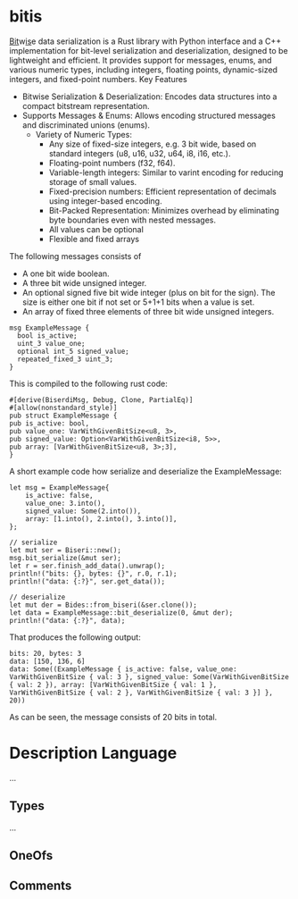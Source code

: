 # bitis
<u>Bit</u>w<u>is</u>e data serialization is a Rust library with Python interface and a C++ implementation for bit-level serialization and deserialization, designed to be lightweight and efficient. It provides support for messages, enums, and various numeric types, including integers, floating points, dynamic-sized integers, and fixed-point numbers.
Key Features

* Bitwise Serialization & Deserialization: Encodes data structures into a compact bitstream representation.
* Supports Messages & Enums: Allows encoding structured messages and discriminated unions (enums).
  * Variety of Numeric Types:
    * Any size of fixed-size integers, e.g. 3 bit wide, based on standard integers (u8, u16, u32, u64, i8, i16, etc.).
    * Floating-point numbers (f32, f64).
    * Variable-length integers: Similar to varint encoding for reducing storage of small values.
    * Fixed-precision numbers: Efficient representation of decimals using integer-based encoding.
    * Bit-Packed Representation: Minimizes overhead by eliminating byte boundaries even with nested messages.
    * All values can be optional
    * Flexible and fixed arrays

The following messages consists of 
* A one bit wide boolean.
* A three bit wide unsigned integer.
* An optional signed five bit wide integer (plus on bit for the sign). The size is either one bit if not set or 5+1+1 bits when a value is set. 
* An array of fixed three elements of three bit wide unsigned integers.

```
msg ExampleMessage {
  bool is_active;
  uint_3 value_one;
  optional int_5 signed_value;
  repeated_fixed_3 uint_3; 
}
```
This is compiled to the following rust code:
```
#[derive(BiserdiMsg, Debug, Clone, PartialEq)]
#[allow(nonstandard_style)]
pub struct ExampleMessage {
pub is_active: bool,
pub value_one: VarWithGivenBitSize<u8, 3>,
pub signed_value: Option<VarWithGivenBitSize<i8, 5>>,
pub array: [VarWithGivenBitSize<u8, 3>;3],
}
```

A short example code how serialize and deserialize the ExampleMessage:
```
let msg = ExampleMessage{
    is_active: false,
    value_one: 3.into(),
    signed_value: Some(2.into()),
    array: [1.into(), 2.into(), 3.into()],
};

// serialize
let mut ser = Biseri::new();
msg.bit_serialize(&mut ser);
let r = ser.finish_add_data().unwrap();
println!("bits: {}, bytes: {}", r.0, r.1);
println!("data: {:?}", ser.get_data());

// deserialize
let mut der = Bides::from_biseri(&ser.clone());
let data = ExampleMessage::bit_deserialize(0, &mut der);
println!("data: {:?}", data);
```
That produces the following output: 
```text
bits: 20, bytes: 3
data: [150, 136, 6]
data: Some((ExampleMessage { is_active: false, value_one: VarWithGivenBitSize { val: 3 }, signed_value: Some(VarWithGivenBitSize { val: 2 }), array: [VarWithGivenBitSize { val: 1 }, VarWithGivenBitSize { val: 2 }, VarWithGivenBitSize { val: 3 }] }, 20))
```
As can be seen, the message consists of 20 bits in total.

# Description Language

...

## Types

...

## OneOfs


## Comments



